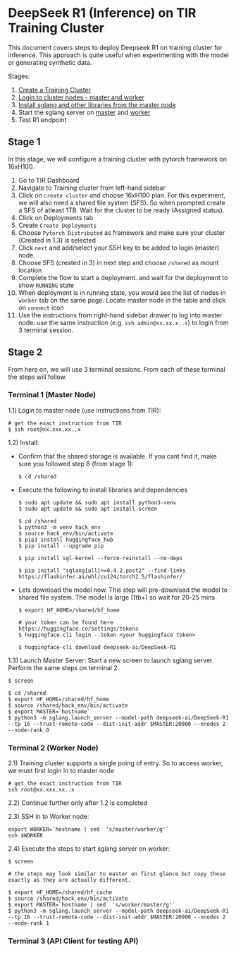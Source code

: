 # DeepSeek R1 (Inference) on TIR Training Cluster

This document covers steps to deploy Deepseek R1 on training cluster for inference. This approach is quite useful when experimenting with the model or generating synthetic data.

Stages:
1) [Create a Training Cluster](https://github.com/mindhash/r1-on-tir/blob/main/r1-on-training-cluster.md#stage-1)
2) [Login to cluster nodes - master and worker](https://github.com/mindhash/r1-on-tir/blob/main/r1-on-training-cluster.md#stage-2)
3) [Install sglang and other libraries from the master node](https://github.com/mindhash/r1-on-tir/blob/main/r1-on-training-cluster.md#terminal-1-master-node)
4) Start the sglang server on [master](https://github.com/mindhash/r1-on-tir/blob/main/r1-on-training-cluster.md#terminal-1-master-node) and [worker](https://github.com/mindhash/r1-on-tir/blob/main/r1-on-training-cluster.md#terminal-2-worker-node)
5) Test R1 endpoint


## Stage 1

In this stage, we will configure a training cluster with pytorch framework on 16xH100.

1) Go to TIR Dashboard
2) Navigate to Training cluster from left-hand sidebar
3) Click on `create cluster` and choose 16xH100 plan. For this experiment, we will also need a shared file system (SFS). So when prompted create a SFS of atleast 1TB. Wait for the cluster to be ready (Assigned status). 
4) Click on Deployments tab 
5) Create `Create Deployments`
6) Choose `Pytorch Distributed` as framework and make sure your cluster (Created in 1.3) is selected
7) Click `next` and add/select your SSH key to be added to login (master) node.
8) Choose SFS (created in 3) in next step and choose `/shared` as mount location
9) Complete the flow to start a deployment. and wait for the deployment to show `RUNNING` state
10) When deployment is in running state, you would see the list of nodes in `worker` tab on the same page. Locate master node in the table and click on `connect` icon
11) Use the instructions from right-hand sidebar drawer to log into master node. use the same instruction (e.g. `ssh admin@xx.xx.x..x`) to login from 3 terminal session.

## Stage 2

From here on, we will use 3 terminal sessions. From each of these terminal the steps will follow. 

### Terminal 1 (Master Node)

  1.1) Login to master node (use instructions from TIR):

```
# get the exact instruction from TIR 
$ ssh root@xx.xxx.xx..x
```   
      

  1.2) Install:
      
  - Confirm that the shared storage is available. If you cant find it, make sure you followed step 8 (from stage 1):

      ```
      $ cd /shared
      ```
        
  - Execute the following to install libraries and dependencies

    ```
    $ sudo apt update && sudo apt install python3-venv
    $ sudo apt update && sudo apt install screen
    
    $ cd /shared
    $ python3 -m venv hack_env
    $ source hack_env/bin/activate
    $ pip3 install huggingface_hub
    $ pip install --upgrade pip
    
    $ pip install sgl-kernel --force-reinstall --no-deps
    
    $ pip install "sglang[all]>=0.4.2.post2" --find-links https://flashinfer.ai/whl/cu124/torch2.5/flashinfer/

    ```
  
   - Lets download the model now. This step will pre-download the model to shared file system. The model is large (1tb+) so wait for 20-25 mins 

     ``` 
     $ export HF_HOME=/shared/hf_home
      
     # your token can be found here https://huggingface.co/settings/tokens
     $ huggingface-cli login --token <your huggingface token>
      
     $ huggingface-cli download deepseek-ai/DeepSeek-R1
     ```
    
  1.3) Launch Master Server:  Start a new screen to launch sglang server.  Perform the same steps on terminal 2.

  ```
  $ screen  
  
  $ cd /shared 
  $ export HF_HOME=/shared/hf_home
  $ source /shared/hack_env/bin/activate
  $ export MASTER=`hostname`
  $ python3 -m sglang.launch_server --model-path deepseek-ai/DeepSeek-R1 --tp 16 --trust-remote-code --dist-init-addr $MASTER:20000 --nnodes 2 --node-rank 0
```

### Terminal 2 (Worker Node)
2.1) Training cluster supports a single poing of entry. So to access worker, we must first login in to master node

```
# get the exact instruction from TIR 
ssh root@xx.xxx.xx..x
```

2.2) Continue further only after 1.2 is completed

2.3) SSH in to Worker node:

```
export WORKER=`hostname | sed  's/master/worker/g'`
ssh $WORKER

```
2.4) Execute the steps to start sglang server on worker:

```
$ screen 
```

```
# the steps may look similar to master on first glance but copy these exactly as they are actually different. 

$ export HF_HOME=/shared/hf_cache
$ source /shared/hack_env/bin/activate
$ export MASTER=`hostname | sed  's/worker/master/g'`
$ python3 -m sglang.launch_server --model-path deepseek-ai/DeepSeek-R1 --tp 16 --trust-remote-code --dist-init-addr $MASTER:20000 --nnodes 2 --node-rank 1
```
    
### Terminal 3 (API Client for testing API)

